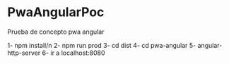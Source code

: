 # PwaAngularPoc
Prueba de concepto pwa angular

1- npm install/n
2- npm run prod
3- cd dist
4- cd pwa-angular
5- angular-http-server
6- ir a localhost:8080
